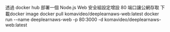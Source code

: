 透過 docker hub 部署一個 Node.js Web
安全組設定增設 80 端口讓公網存取
下載docker image
docker pull komavideo/deeplearnaws-web:latest
docker run --name deeplearnaws-web -p 80:3000 -d komavideo/deeplearnaws-web:latest
